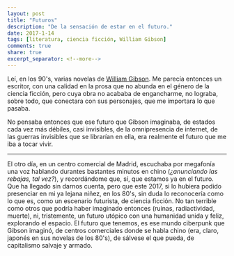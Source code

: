 ```yaml
---
layout: post
title: "Futuros"
description: "De la sensación de estar en el futuro."
date: 2017-1-14
tags: [literatura, ciencia ficción, William Gibson]
comments: true
share: true
excerpt_separator: <!--more-->
---
```


Leí, en los 90's, varias novelas de [William Gibson](https://en.wikipedia.org/wiki/William_Gibson). Me parecía entonces un escritor, con una calidad en la prosa que no abunda en el género de la ciencia ficción, pero cuya obra no acababa de engancharme, no lograba, sobre todo, que conectara con sus personajes, que me importara lo que pasaba.

<!--more-->

No pensaba entonces que ese futuro que Gibson imaginaba, de estados cada vez más débiles, casi invisibles, de la omnipresencia de internet, de las guerras invisibles que se librarían en ella, era realmente el futuro que me iba a tocar vivir.

***

El otro día, en un centro comercial de Madrid, escuchaba por megafonía una voz hablando durantes bastantes minutos en chino (*¿anunciando las rebajas, tal vez?*), y recordándome que, sí, que estamos ya en el futuro. Que ha llegado sin darnos cuenta, pero que este 2017, si lo hubiera podido presenciar en mi ya lejana niñez, en los 80's, sin duda lo reconocería como lo que es, como un escenario futurista, de ciencia ficción. No tan terrible como otros que podría haber imaginado entonces (ruinas, radiactividad, muerte), ni, tristemente, un futuro utópico con una humanidad unida y feliz, explorando el espacio. El futuro que tenemos, es ese mundo ciberpunk que Gibson imaginó, de centros comerciales donde se habla chino (era, claro, japonés en sus novelas de los 80's), de sálvese el que pueda, de capitalismo salvaje y armado.


